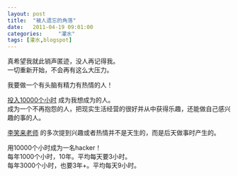 ```yaml
---
layout: post
title:  "被人遗忘的角落"
date:   2011-04-19 09:01:00
categories: 	"灌水"
tags: [灌水,blogspot]
---
```




真希望我就此销声匿迹，没人再记得我。  
一切重新开始，不会再有这么大压力。

我要做一个有头脑有精力有热情的人！

[投入10000个小时](http://www.ruanyifeng.com/blog/2011/04/the_dan_plan.html) 成为我想成为的人。  
成为一个不再抱怨的人，把现实生活经营的很好并从中获得乐趣，还能做自己感兴趣的事的人。

[李笑来老师](http://www.lixiaolai.com/) 的多次提到兴趣或者热情并不是天生的，而是后天做事时产生的。

用10000个小时成为一名hacker！  
每年1000个小时，10年。平均每天要3小时。  
每年3000个小时，也要3年+。平均每天9小时。  